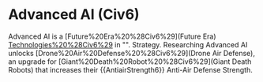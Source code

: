 # Advanced AI (Civ6)

Advanced AI is a [Future%20Era%20%28Civ6%29](Future Era) [Technologies%20%28Civ6%29](technology) in "".
Strategy.
Researching Advanced AI unlocks [Drone%20Air%20Defense%20%28Civ6%29](Drone Air Defense), an upgrade for [Giant%20Death%20Robot%20%28Civ6%29](Giant Death Robots) that increases their {{AntiairStrength6}} Anti-Air Defense Strength.